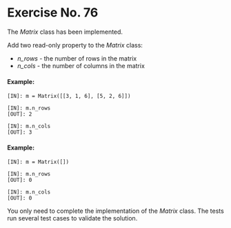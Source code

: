# Exercise No. 76

The *Matrix* class has been implemented.

Add two read-only property to the *Matrix* class:
-   *n_rows* - the number of rows in the matrix
-   *n_cols* - the number of columns in the matrix


#### Example:


    [IN]: m = Matrix([[3, 1, 6], [5, 2, 6]])
     
    [IN]: m.n_rows
    [OUT]: 2
     
    [IN]: m.n_cols
    [OUT]: 3


#### Example:


    [IN]: m = Matrix([])
     
    [IN]: m.n_rows
    [OUT]: 0
     
    [IN]: m.n_cols
    [OUT]: 0


You only need to complete the implementation of the *Matrix* class. The tests run several test cases to validate the solution.


